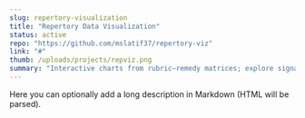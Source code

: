 ```yaml
---
slug: repertory-visualization
title: "Repertory Data Visualization"
status: active
repo: "https://github.com/mslatif37/repertory-viz"
link: "#"
thumb: /uploads/projects/repviz.png
summary: "Interactive charts from rubric–remedy matrices; explore signatures and co-occurrence."
---
```


Here you can optionally add a long description in Markdown (HTML will be parsed).
